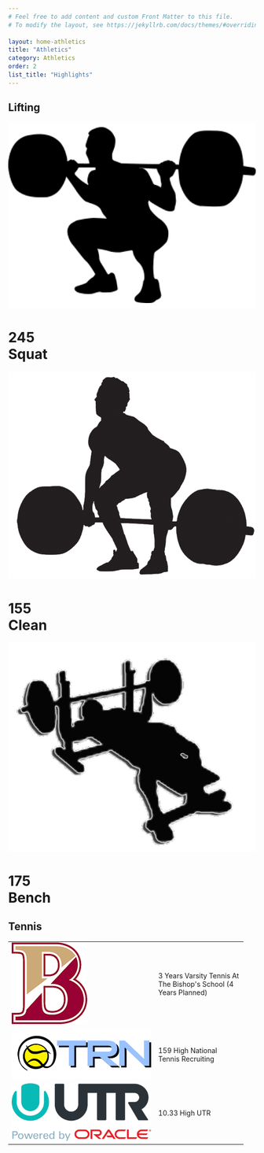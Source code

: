 ```yaml
---
# Feel free to add content and custom Front Matter to this file.
# To modify the layout, see https://jekyllrb.com/docs/themes/#overriding-theme-defaults

layout: home-athletics
title: "Athletics"
category: Athletics
order: 2
list_title: "Highlights"
---
```


<h2>Lifting</h2>
<div class="w3-row-padding w3-margin-bottom center">
  <div class="w3-third">
    <div class="w3-container w3-blue paddingTop shadow">
      <div class="w3-left">
      <img class="liftIcon" src="/categories/athletics/assets/images/squat.png" alt="squat png"></div>
      <div class="w3-right">
        <h1> 245 <br> Squat</h1>
        <!-- <h1>Squat</h1> -->
      </div>
      <div class="w3-clear"></div>
      <!-- <h2>Squat</h2> -->
    </div>
  </div>
  <div class="w3-third">
    <div class="w3-container w3-red paddingTop shadow">
      <div class="w3-left">
      <img class="liftIcon" src="/categories/athletics/assets/images/clean.png" alt="clean png"></div>
      <div class="w3-right">
        <h1> 155 <br> Clean </h1>
        <!-- <h2>Clean</h2> -->
      </div>
      <div class="w3-clear"></div>
      <!-- <h2>Clean</h2> -->
    </div>
  </div>
  <div class="w3-third">
    <div class="w3-container w3-orange paddingTop shadow">
      <div class="w3-left">
      <img class="liftIcon" src="/categories/athletics/assets/images/bench.png" alt="bench png"></div>
      <div class="w3-right">
        <h1> 175 <br> Bench</h1>
        <!-- <h2>Bench</h2> -->
      </div>
      <div class="w3-clear"></div>
      <!-- <h2>Bench</h2> -->
    </div>
  </div>
</div>

<h2>Tennis</h2>
<table class="w3-table w3-striped w3-white shadow noBorder center" style="width:95%;">
  <tr class="noBorder">
    <td class="noBorder"><img class="firstIcon" src="/categories/athletics/assets/images/bishopsLogo.png"></td>
    <td class="noBorder"> 3 Years Varsity Tennis At The Bishop's School (4 Years Planned)</td>
  </tr>
  <tr class="noBorder">
    <td class="noBorder"><img class="firstIcon" src="/categories/athletics/assets/images/trnLogo.png"></td>
    <td class="noBorder"> 159 High National Tennis Recruiting</td>
  </tr>
  <tr class="noBorder">
    <td class="noBorder"><img class="firstIcon" src="/categories/athletics/assets/images/utrLogo.png"></td>
    <td class="noBorder"> 10.33 High UTR</td>
  </tr>
</table>
